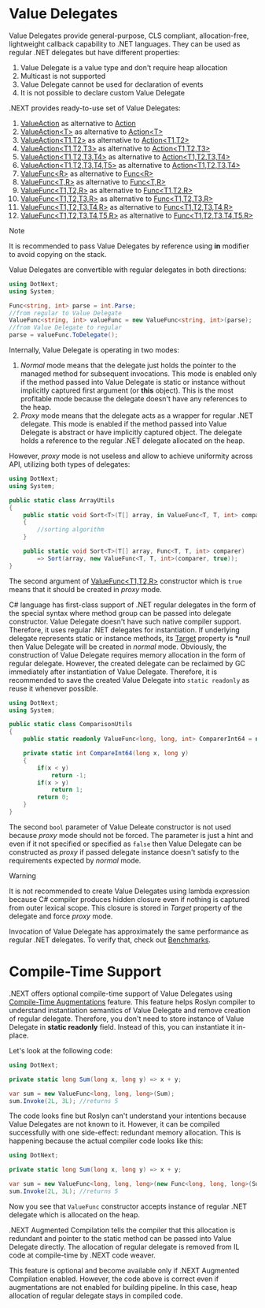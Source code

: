 Value Delegates
====
Value Delegates provide general-purpose, CLS compliant, allocation-free, lightweight callback capability to .NET languages. They can be used as regular .NET delegates but have different properties:
1. Value Delegate is a value type and don't require heap allocation
1. Multicast is not supported
1. Value Delegate cannot be used for declaration of events
1. It is not possible to declare custom Value Delegate

.NEXT provides ready-to-use set of Value Delegates:
1. [ValueAction](../../api/DotNext.ValueAction.yml) as alternative to [Action](https://docs.microsoft.com/en-us/dotnet/api/system.action)
1. [ValueAction&lt;T&gt;](../../api/DotNext.ValueAction-1.yml) as alternative to [Action&lt;T&gt;](https://docs.microsoft.com/en-us/dotnet/api/system.action-1)
1. [ValueAction&lt;T1,T2&gt;](../../api/DotNext.ValueAction-2.yml) as alternative to [Action&lt;T1,T2&gt;](https://docs.microsoft.com/en-us/dotnet/api/system.action-2)
1. [ValueAction&lt;T1,T2,T3&gt;](../../api/DotNext.ValueAction-3.yml) as alternative to [Action&lt;T1,T2,T3&gt;](https://docs.microsoft.com/en-us/dotnet/api/system.action-3)
1. [ValueAction&lt;T1,T2,T3,T4&gt;](../../api/DotNext.ValueAction-4.yml) as alternative to [Action&lt;T1,T2,T3,T4&gt;](https://docs.microsoft.com/en-us/dotnet/api/system.action-4)
1. [ValueAction&lt;T1,T2,T3,T4,T5&gt;](../../api/DotNext.ValueAction-5.yml) as alternative to [Action&lt;T1,T2,T3,T4&gt;](https://docs.microsoft.com/en-us/dotnet/api/system.action-5)
1. [ValueFunc&lt;R&gt;](../../api/DotNext.ValueFunc-1.yml) as alternative to [Func&lt;R&gt;](https://docs.microsoft.com/en-us/dotnet/api/system.func-1)
1. [ValueFunc&lt;T,R&gt;](../../api/DotNext.ValueFunc-2.yml) as alternative to [Func&lt;T,R&gt;](https://docs.microsoft.com/en-us/dotnet/api/system.func-2)
1. [ValueFunc&lt;T1,T2,R&gt;](../../api/DotNext.ValueFunc-3.yml) as alternative to [Func&lt;T1,T2,R&gt;](https://docs.microsoft.com/en-us/dotnet/api/system.func-3)
1. [ValueFunc&lt;T1,T2,T3,R&gt;](../../api/DotNext.ValueFunc-4.yml) as alternative to [Func&lt;T1,T2,T3,R&gt;](https://docs.microsoft.com/en-us/dotnet/api/system.func-4)
1. [ValueFunc&lt;T1,T2,T3,T4,R&gt;](../../api/DotNext.ValueFunc-5.yml) as alternative to [Func&lt;T1,T2,T3,T4,R&gt;](https://docs.microsoft.com/en-us/dotnet/api/system.func-5)
1. [ValueFunc&lt;T1,T2,T3,T4,T5,R&gt;](../../api/DotNext.ValueFunc-6.yml) as alternative to [Func&lt;T1,T2,T3,T4,T5,R&gt;](https://docs.microsoft.com/en-us/dotnet/api/system.func-6)

> [!NOTE]
> It is recommended to pass Value Delegates by reference using **in** modifier to avoid copying on the stack. 

Value Delegates are convertible with regular delegates in both directions:
```csharp
using DotNext;
using System;

Func<string, int> parse = int.Parse;
//from regular to Value Delegate
ValueFunc<string, int> valueFunc = new ValueFunc<string, int>(parse);
//from Value Delegate to regular
parse = valueFunc.ToDelegate();
```

Internally, Value Delegate is operating in two modes:
1. _Normal_ mode means that the delegate just holds the pointer to the managed method for subsequent invocations. This mode is enabled only if the method passed into Value Delegate is static or instance without implicitly captured first argument (or **this** object). This is the most profitable mode because the delegate doesn't have any references to the heap.
1. _Proxy_ mode means that the delegate acts as a wrapper for regular .NET delegate. This mode is enabled if the method passed into Value Delegate is abstract or have implicitly captured object. The delegate holds a reference to the regular .NET delegate allocated on the heap.

However, _proxy_ mode is not useless and allow to achieve uniformity across API, utilizing both types of delegates:
```csharp
using DotNext;
using System;

public static class ArrayUtils
{
	public static void Sort<T>(T[] array, in ValueFunc<T, T, int> comparer)
	{
		//sorting algorithm
	}

	public static void Sort<T>(T[] array, Func<T, T, int> comparer)
		=> Sort(array, new ValueFunc<T, T, int>(comparer, true));
}
```
The second argument of [ValueFunc&lt;T1,T2,R&gt;](../../api/DotNext.ValueFunc-3.yml) constructor which is `true` means that it should be created in _proxy_ mode. 

C# language has first-class support of .NET regular delegates in the form of the special syntax where method group can be passed into delegate constructor. Value Delegate doesn't have such native compiler support. Therefore, it uses regular .NET delegates for instantiation. If underlying delegate represents static or instance methods, its [Target](https://docs.microsoft.com/en-us/dotnet/api/system.delegate.target) property is **null* then Value Delegate will be created in _normal_ mode. Obviously, the construction of Value Delegate requires memory allocation in the form of regular delegate. However, the created delegate can be reclaimed by GC immediately after instantiation of Value Delegate. Therefore, it is recommended to save the created Value Delegate into `static readonly` as reuse it whenever possible.
```csharp
using DotNext;
using System;

public static class ComparisonUtils
{
	public static readonly ValueFunc<long, long, int> ComparerInt64 = new ValueFunc<long, long, int>(CompareInt64);

	private static int CompareInt64(long x, long y)
	{
		if(x < y)
			return -1;
		if(x > y)
			return 1;
		return 0;
	}
}
```

The second `bool` parameter of Value Deleate constructor is not used because _proxy_ mode should not be forced. The parameter is just a hint and even if it not specified or specified as `false` then Value Delegate can be constructed as _proxy_ if passed delegate instance doesn't satisfy to the requirements expected by _normal_ mode.

> [!WARNING]
> It is not recommended to create Value Delegates using lambda expression because C# compiler produces hidden closure even if nothing is captured from outer lexical scope. This closure is stored in _Target_ property of the delegate and force _proxy_ mode.

Invocation of Value Delegate has approximately the same performance as regular .NET delegates. To verify that, check out [Benchmarks](../../benchmarks.md).

# Compile-Time Support
.NEXT offers optional compile-time support of Value Delegates using [Compile-Time Augmentations](../aug.md) feature. This feature helps Roslyn compiler to understand instantiation semantics of Value Delegate and remove creation of regular delegate. Therefore, you don't need to store instance of Value Delegate in **static readonly** field. Instead of this, you can instantiate it in-place.

Let's look at the following code:
```csharp
using DotNext;

private static long Sum(long x, long y) => x + y;

var sum = new ValueFunc<long, long, long>(Sum);
sum.Invoke(2L, 3L);	//returns 5
```

The code looks fine but Roslyn can't understand your intentions because Value Delegates are not known to it. However, it can be compiled successfully with one side-effect: redundant memory allocation. This is happening because the actual compiler code looks like this:
```csharp
using DotNext;

private static long Sum(long x, long y) => x + y;

var sum = new ValueFunc<long, long, long>(new Func<long, long, long>(Sum));
sum.Invoke(2L, 3L);	//returns 5
```
Now you see that `ValueFunc` constructor accepts instance of regular .NET delegate which is allocated on the heap. 

.NEXT Augmented Compilation tells the compiler that this allocation is redundant and pointer to the static method can be passed into Value Delegate directly. The allocation of regular delegate is removed from IL code at compile-time by .NEXT code weaver.

This feature is optional and become available only if .NEXT Augmented Compilation enabled. However, the code above is correct even if augmentations are not enabled for building pipeline. In this case, heap allocation of regular delegate stays in compiled code.